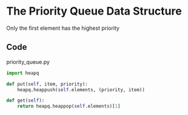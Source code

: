 # The Priority Queue Data Structure

Only the first element has the highest priority

## Code

priority_queue.py

```py
import heapq

def put(self, item, priority):
    heapq.heappush(self.elements, (priority, item))

def get(self):
    return heapq.heappop(self.elements)[1]
```
